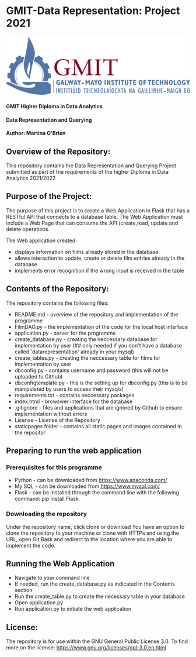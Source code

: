 # GMIT-Data Representation: Project 2021

![alt text](https://github.com/martinaobrien/data-representation-project/blob/main/staticpages/GMIT-LOGO.jpg)

#### GMIT Higher Diploma in Data Analytics
#### Data Representation and Querying
#### Author: Martina O'Brien

## Overview of the Repository:
This repository contains the Data Representation and Querying Project submitted as part of the requirements of the higher Diploma in Data Analytics 2021/2022

## Purpose of the Project:
The purpose of this project is to create a Web Application in Flask that has a RESTful API that connects to a database table. The Web Application must include a Web Page that can consume the API (create,read, update and delete operations. 

The Web application created:
- displays information on films already stored in the database
- allows interaction to update, create or delete film entries already in the database
- implements error recognition if the wrong input is received in the table


## Contents of the Repository:
The repository contains the following files: 
- README.md - overview of the repository and implementation of the programme
- FilmDAO.py - the implementation of the code for the local host interface
- application.py - server for the programme
- create_database.py - creating the neccessary database for implementation by user (## only needed if you don't have a database called 'datarepresentation' already in your mysql)
- create_tables.py - creating the neccessary table for films for implementation by user
- dbconfig.py - contains username and password (this will not be uploaded to Github)
- dbconfigtemplate.py - this is the setting up for dbconfig.py (this is to be manipulated by users to access their mysqls)
- requirements.txt - contains neccessary packages
- index.html - browswer interface for the database
- .gitignore - files and applications that are ignored by Github to ensure implementation without errors
- License - License of the Repository
- staticpages folder - contains all static pages and images contained in the repositor


## Preparing to run the web application

### Prerequisites for this programme

- Python - can be downloaded from https://www.anaconda.com/
- My SQL - can be downloaded from https://www.mysql.com/
- Flask - can be installed through the command line with the following command: pip install Flask

### Downloading the repository
Under the repository name, click clone or download
You have an option to clone the repository to your machine or clone with HTTPs and using the URL, open Git Bask and redirect to the location where you are able to implement the code.


## Running the Web Application
- Navigate to your command line
- If needed, run the create_database.py as indicated in the Contents section
- Run the create_table.py to create the necessary table in your database
- Open application.py 
- Run application.py to initiate the web application

## License:
The repository is for use within the GNU General Public License 3.0. To find more on the license: https://www.gnu.org/licenses/gpl-3.0.en.html

  


